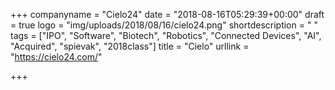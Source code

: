 +++
companyname = "Cielo24"
date = "2018-08-16T05:29:39+00:00"
draft = true
logo = "img/uploads/2018/08/16/cielo24.png"
shortdescription = " "
tags = ["IPO", "Software", "Biotech", "Robotics", "Connected Devices", "AI", "Acquired", "spievak", "2018class"]
title = "Cielo"
urllink = "https://cielo24.com/"

+++
